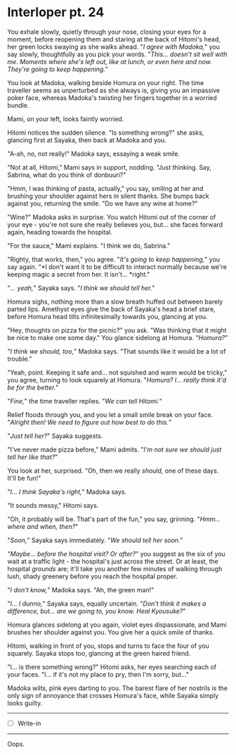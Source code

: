 # Interloper pt. 24

You exhale slowly, quietly through your nose, closing your eyes for a moment, before reopening them and staring at the back of Hitomi's head, her green locks swaying as she walks ahead. "*I agree with Madoka,*" you say slowly, thoughtfully as you pick your words. "*This... doesn't sit well with me. Moments where she's left out, like at lunch, or even here and now. They're going to keep happening.*"

You look at Madoka, walking beside Homura on your right. The time traveller seems as unperturbed as she always is, giving you an impassive poker face, whereas Madoka's twisting her fingers together in a worried bundle.

Mami, on your left, looks faintly worried.

Hitomi notices the sudden silence. "Is something wrong?" she asks, glancing first at Sayaka, then back at Madoka and you.

"A-ah, no, not really!" Madoka says, essaying a weak smile.

"Not at all, Hitomi," Mami says in support, nodding. "Just thinking. Say, Sabrina, what do you think of donbuuri?"

"Hmm, I was thinking of pasta, actually," you say, smiling at her and brushing your shoulder against hers in silent thanks. She bumps back against you, returning the smile. "Do we have any wine at home?"

"Wine?" Madoka asks in surprise. You watch Hitomi out of the corner of your eye - you're not sure she really believes you, but... she faces forward again, heading towards the hospital.

"For the sauce," Mami explains. "I think we do, Sabrina."

"Righty, that works, then," you agree. "*It's going to keep happening,*" you say again. "\*I don't want it to be difficult to interact normally because we're keeping magic a secret from her. It isn't... \*right."

"*... yeah,*" Sayaka says. "*I think we should tell her.*"

Homura sighs, nothing more than a slow breath huffed out between barely parted lips. Amethyst eyes give the back of Sayaka's head a brief stare, before Homura head tilts infinitesimally towards you, glancing at you.

"Hey, thoughts on pizza for the picnic?" you ask. "Was thinking that it might be nice to make one some day." You glance sidelong at Homura. "*Homura?*"

"*I think we should, too,*" Madoka says. "That sounds like it would be a lot of trouble."

"Yeah, point. Keeping it safe and... not squished and warm would be tricky," you agree, turning to look squarely at Homura. "*Homura? I... really think it'd be for the better.*"

"*Fine,*" the time traveller replies. "*We can tell Hitomi.*"

Relief floods through you, and you let a small smile break on your face. "*Alright then! We need to figure out how best to do this.*"

"*Just tell her?*" Sayaka suggests.

"I've never made pizza before," Mami admits. "*I'm not sure we should just tell her like that?*"

You look at her, surprised. "Oh, then we really *should*, one of these days. It'll be fun!"

"*I... I think Sayaka's right,*" Madoka says.

"It sounds messy," Hitomi says.

"Oh, it probably will be. That's part of the fun," you say, grinning. "*Hmm... where and when, then?*"

"*Soon,*" Sayaka says immediately. "*We should tell her soon.*"

"*Maybe... before the hospital visit? Or after?*" you suggest as the six of you wait at a traffic light - the hospital's just across the street. Or at least, the hospital *grounds* are; it'll take you another few minutes of walking through lush, shady greenery before you reach the hospital proper.

"*I don't know,*" Madoka says. "Ah, the green man!"

"*I... I dunno,*" Sayaka says, equally uncertain. "*Don't think it makes a difference, but... are we going to, you know. Heal Kyousuke?*"

Homura glances sidelong at you again, violet eyes dispassionate, and Mami brushes her shoulder against you. You give her a quick smile of thanks.

Hitomi, walking in front of you, stops and turns to face the four of you squarely. Sayaka stops too, glancing at the green haired friend.

"I... is there something wrong?" Hitomi asks, her eyes searching each of your faces. "I... if it's not my place to pry, then I'm sorry, but..."

Madoka wilts, pink eyes darting to you. The barest flare of her nostrils is the only sign of annoyance that crosses Homura's face, while Sayaka simply looks guilty.

---

- [ ] Write-in

---

Oops.
